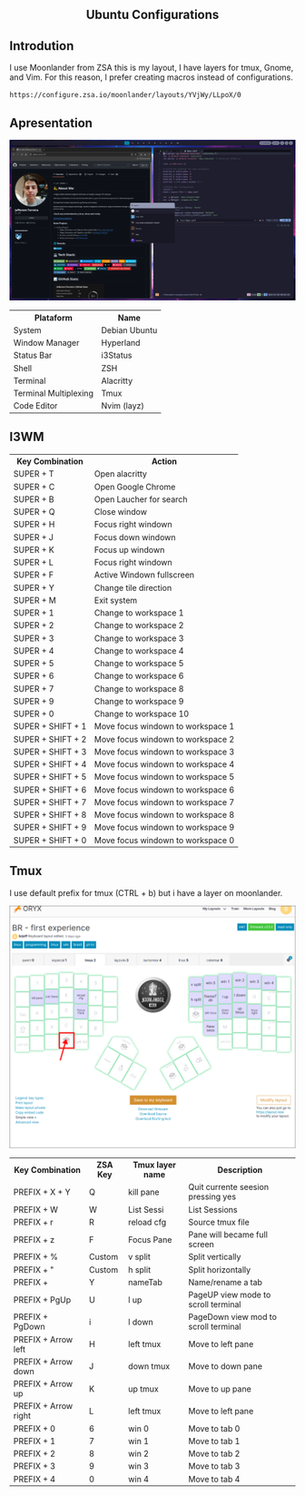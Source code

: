 <h2 align="center"> Ubuntu Configurations  </h2>

## Introdution
I use Moonlander from ZSA this is my layout,
I have layers for tmux, Gnome, and Vim. For this reason, I prefer creating macros instead of configurations.

```
https://configure.zsa.io/moonlander/layouts/YVjWy/LLpoX/0
```

## Apresentation
![System SS](docs/system.png)

<table align="center">
  <tr>
    <th>Plataform</th>
    <th>Name</th>
  </tr>
  <tr>
    <td>System</td>
    <td>Debian Ubuntu</td>
  </tr>
  <tr>
    <td>Window Manager</td>
    <td>Hyperland</td>
  </tr>
  <tr>
    <td>Status Bar</td>
    <td>i3Status</td>
  </tr>
  <tr>
    <td>Shell</td>
    <td>ZSH</td>
  </tr>
  <tr>
    <td>Terminal</td>
    <td>Alacritty</td>
  </tr>
  <tr>
    <td>Terminal Multiplexing</td>
    <td>Tmux</td>
  </tr>
  <tr>
    <td>Code Editor</td>
    <td>Nvim (layz)</td>
  </tr>
</table>


## I3WM


<table align="center">
  <tr>
    <th>Key Combination</th>
    <th>Action</th>
  </tr>
   <tr>
    <td>SUPER + T</td>
    <td>Open alacritty</td>
  </tr>
  <tr>
    <td>SUPER + C</td>
    <td>Open Google Chrome</td>
  </tr>
  <tr>
    <td>SUPER + B</td>
    <td>Open Laucher for search</td>
  </tr>
  <tr>
    <td>SUPER + Q</td>
    <td>Close window</td>
  </tr>
   <tr>
    <td>SUPER + H</td>
    <td>Focus right windown</td>
  </tr> 
  <tr>
    <td>SUPER + J</td>
    <td>Focus down windown</td>
  </tr> 
  <tr>
    <td>SUPER + K</td>
    <td>Focus up windown</td>
  </tr>
   <tr>
    <td>SUPER + L</td>
    <td>Focus right windown</td>
  </tr> 
   <tr>
   <td>SUPER + F</td>
    <td>Active Windown fullscreen</td>
  </tr> 
   <tr>
   <td>SUPER + Y</td>
    <td>Change tile direction</td>
  </tr> 
  <tr>
   <td>SUPER + M</td>
    <td>Exit system</td>
  </tr> 
  <tr>
   <td>SUPER + 1 </td>
    <td>Change to workspace 1</td>
  </tr> 
   <tr>
   <td>SUPER + 2 </td>
    <td>Change to workspace 2</td>
  </tr> 
   <tr>
   <td>SUPER + 3 </td>
    <td>Change to workspace 3</td>
  </tr> 
   <tr>
   <td>SUPER + 4 </td>
    <td>Change to workspace 4</td>
  </tr> 
   <tr>
   <td>SUPER + 5 </td>
    <td>Change to workspace 5</td>
  </tr> 
   <tr>
   <td>SUPER + 6 </td>
    <td>Change to workspace 6</td>
  </tr> 
   <tr>
   <td>SUPER + 7 </td>
    <td>Change to workspace 8</td>
  </tr> 
   <tr>
   <td>SUPER + 9 </td>
    <td>Change to workspace 9</td>
  </tr> 
   <tr>
   <td>SUPER + 0 </td>
    <td>Change to workspace 10</td>
  </tr> 
   <tr>
   <td>SUPER + SHIFT + 1 </td>
    <td>Move focus windown to workspace 1</td>
  </tr> 
    <tr>
   <td>SUPER + SHIFT + 2 </td>
    <td>Move focus windown to workspace 2</td>
  </tr> 
    <tr>
   <td>SUPER + SHIFT + 3 </td>
    <td>Move focus windown to workspace 3</td>
  </tr> 
    <tr>
   <td>SUPER + SHIFT + 4 </td>
    <td>Move focus windown to workspace 4</td>
  </tr> 
    <tr>
   <td>SUPER + SHIFT + 5 </td>
    <td>Move focus windown to workspace 5</td>
  </tr> 
    <tr>
   <td>SUPER + SHIFT + 6 </td>
    <td>Move focus windown to workspace 6</td>
  </tr> 
    <tr>
   <td>SUPER + SHIFT + 7 </td>
    <td>Move focus windown to workspace 7</td>
  </tr> 
    <tr>
   <td>SUPER + SHIFT + 8 </td>
    <td>Move focus windown to workspace 8</td>
  </tr> 
    <tr>
   <td>SUPER + SHIFT + 9 </td>
    <td>Move focus windown to workspace 9</td>
  </tr> 
    <tr>
   <td>SUPER + SHIFT + 0 </td>
    <td>Move focus windown to workspace 0</td>
  </tr> 
</table>


## Tmux

I use default prefix for tmux (CTRL + b)  but i have a layer on moonlander.

![TmuxZSA](docs/tmux-layer.png)

<table align="center">
  <tr>
    <th>Key Combination</th>
    <th>ZSA Key</th>
    <th>Tmux layer name</th>
    <th>Description</th>
  </tr>
   <tr>
    <td>PREFIX + X + Y </td>
    <td>Q</td>
    <td>kill pane</td>
    <td>Quit currente seesion pressing yes</td>
  </tr>
   <tr>
    <td>PREFIX + W</td>
    <td>W</td>
    <td>List Sessi </td>
    <td>List Sessions</td>
  </tr>
  <tr>
    <td>PREFIX + r </td>
    <td>R</td>
    <td>reload cfg</td>
    <td>Source tmux file</td>
  </tr>
   <tr>
    <td>PREFIX + z </td>
    <td>F</td>
    <td>Focus Pane</td>
    <td>Pane will became full screen</td>
  </tr>
    <tr>
    <td>PREFIX + % </td>
    <td> Custom </td>
    <td>v split</td>
    <td>Split vertically </td>
  </tr>
  <tr>
    <td>PREFIX + " </td>
    <td> Custom </td>
    <td>h split</td>
    <td>Split horizontally </td>
  </tr>
   <tr>
    <td>PREFIX +  </td>
        <td>Y</td>
    <td>nameTab</td>
    <td>Name/rename a tab</td>
  </tr>
   </tr>
   <tr>
    <td>PREFIX + PgUp </td>
        <td>U</td>
    <td>l up</td>
    <td>PageUP view mode to scroll terminal</td>
  </tr>
    <tr>
    <td>PREFIX + PgDown </td>
        <td>i</td>
    <td>l down</td>
    <td>PageDown view mod to scroll terminal</td>
  </tr>
  <tr>
    <td>PREFIX + Arrow left </td>
        <td>H</td>
    <td>left tmux</td>
    <td>Move to left pane</td>
  </tr>
   <tr>
    <td>PREFIX + Arrow down </td>
        <td>J</td>
    <td>down tmux</td>
    <td>Move to down pane</td>
    <tr>
     <tr>
    <td>PREFIX + Arrow up </td>
        <td>K</td>
    <td>up tmux</td>
    <td>Move to up pane</td>
    <tr>
    <td>PREFIX + Arrow right </td>
        <td>L</td>
    <td>left tmux</td>
    <td>Move to left pane</td>
  </tr>
    <tr>
    <td>PREFIX + 0 </td>
        <td>6</td>
    <td>win 0</td>
    <td>Move to tab 0</td>
  </tr>
    </tr>
    <tr>
    <td>PREFIX + 1 </td>
        <td>7</td>
    <td>win 1</td>
    <td>Move to tab 1 </td>
  </tr>
    </tr>
    <tr>
    <td>PREFIX + 2 </td>
        <td>8</td>
    <td>win 2</td>
    <td>Move to tab 2</td>
  </tr>
   </tr>
    <tr>
    <td>PREFIX + 3 </td>
        <td>9</td>
    <td>win 3</td>
    <td>Move to tab 3</td>
  </tr>
 </tr>
    <tr>
    <td>PREFIX + 4 </td>
        <td>0</td>
    <td>win 4</td>
    <td>Move to tab 4</td>
  </tr>
</table>